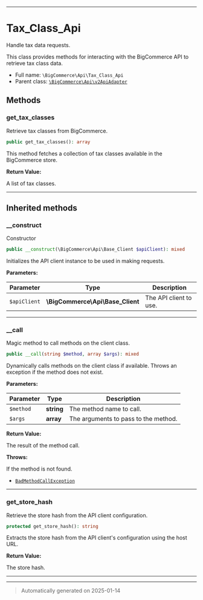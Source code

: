 ***

# Tax_Class_Api

Handle tax data requests.

This class provides methods for interacting with the BigCommerce API to retrieve tax class data.

* Full name: `\BigCommerce\Api\Tax_Class_Api`
* Parent class: [`\BigCommerce\Api\v2ApiAdapter`](./classes/BigCommerce/Api/v2ApiAdapter.md)




## Methods


### get_tax_classes

Retrieve tax classes from BigCommerce.

```php
public get_tax_classes(): array
```

This method fetches a collection of tax classes available in the BigCommerce store.







**Return Value:**

A list of tax classes.




***


## Inherited methods


### __construct

Constructor

```php
public __construct(\BigCommerce\Api\Base_Client $apiClient): mixed
```

Initializes the API client instance to be used in making requests.






**Parameters:**

| Parameter | Type | Description |
|-----------|------|-------------|
| `$apiClient` | **\BigCommerce\Api\Base_Client** | The API client to use. |





***

### __call

Magic method to call methods on the client class.

```php
public __call(string $method, array $args): mixed
```

Dynamically calls methods on the client class if available. Throws an exception if the method does not exist.






**Parameters:**

| Parameter | Type | Description |
|-----------|------|-------------|
| `$method` | **string** | The method name to call. |
| `$args` | **array** | The arguments to pass to the method. |


**Return Value:**

The result of the method call.



**Throws:**
<p>If the method is not found.</p>

- [`BadMethodCallException`](./classes/BadMethodCallException.md)



***

### get_store_hash

Retrieve the store hash from the API client configuration.

```php
protected get_store_hash(): string
```

Extracts the store hash from the API client's configuration using the host URL.







**Return Value:**

The store hash.




***


***
> Automatically generated on 2025-01-14
